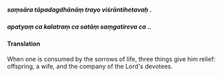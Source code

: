 ##### saṃsāra tāpadagdhānāṃ trayo viśrāntihetavaḥ .
##### apatyaṃ ca kalatraṃ ca satāṃ saṃgatireva ca ..

#### Translation

When one is consumed by the sorrows of life, three things give him relief: offspring, a wife, and the company of the Lord's devotees.